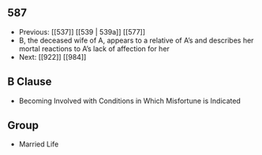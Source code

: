 ## 587
- Previous: [[537]] [[539 | 539a]] [[577]] 
- B, the deceased wife of A, appears to a relative of A’s and describes her mortal reactions to A’s lack of affection for her
- Next: [[922]] [[984]] 

## B Clause
- Becoming Involved with Conditions in Which Misfortune is Indicated

## Group
- Married Life

